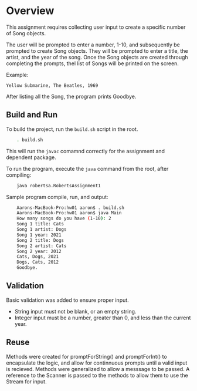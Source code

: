 # Overview

This assignment requires collecting user input to create a specific number of Song objects.

The user will be prompted to enter a number, 1-10, and subsequently be prompted to create Song objects.  They will be prompted to enter a title, the artist, and the year of the song.  Once the Song objects are created through completing the prompts, thel list of Songs will be printed on the screen.  

Example:

    Yellow Submarine, The Beatles, 1969

After listing all the Song, the program prints Goodbye.

## Build and Run

To build the project, run the `build.sh` script in the root.

````bash
    . build.sh
````

This will run the `javac` comamnd correctly for the assignment and dependent package.

To run the program, execute the `java` command from the root, after compiling:

````bash
    java robertsa.RobertsAssignment1
````

Sample program compile, run, and output:

````bash
    Aarons-MacBook-Pro:hw01 aaron$ . build.sh
    Aarons-MacBook-Pro:hw01 aaron$ java Main
    How many songs do you have (1-10): 2
    Song 1 title: Cats
    Song 1 artist: Dogs
    Song 1 year: 2021
    Song 2 title: Dogs
    Song 2 artist: Cats
    Song 2 year: 2012
    Cats, Dogs, 2021
    Dogs, Cats, 2012
    Goodbye.
````

## Validation

Basic validation was added to ensure proper input.

* String input must not be blank, or an empty string.
* Integer input must be a number, greater than 0, and less than the current year.

## Reuse

Methods were created for promptForString() and promptForInt() to encapsulate the logic, and allow for continnuous prompts until a valid input is recieved.  Methods were generalized to allow a messsage to be passed.  A reference to the Scanner is passed to the methods to allow them to use the Stream for input.

